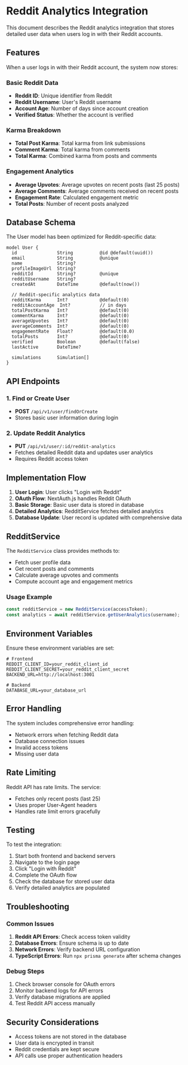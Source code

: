 # Reddit Analytics Integration

This document describes the Reddit analytics integration that stores detailed user data when users log in with their Reddit accounts.

## Features

When a user logs in with their Reddit account, the system now stores:

### Basic Reddit Data
- **Reddit ID**: Unique identifier from Reddit
- **Reddit Username**: User's Reddit username
- **Account Age**: Number of days since account creation
- **Verified Status**: Whether the account is verified

### Karma Breakdown
- **Total Post Karma**: Total karma from link submissions
- **Comment Karma**: Total karma from comments
- **Total Karma**: Combined karma from posts and comments

### Engagement Analytics
- **Average Upvotes**: Average upvotes on recent posts (last 25 posts)
- **Average Comments**: Average comments received on recent posts
- **Engagement Rate**: Calculated engagement metric
- **Total Posts**: Number of recent posts analyzed

## Database Schema

The User model has been optimized for Reddit-specific data:

```prisma
model User {
  id               String          @id @default(uuid())
  email            String          @unique
  name             String?
  profileImageUrl  String?         
  redditId         String?         @unique
  redditUsername   String?
  createdAt        DateTime        @default(now())
  
  // Reddit-specific analytics data
  redditKarma      Int?            @default(0)
  redditAccountAge  Int?           // in days
  totalPostKarma   Int?            @default(0)
  commentKarma     Int?            @default(0)
  averageUpvotes   Int?            @default(0)
  averageComments  Int?            @default(0)
  engagementRate   Float?          @default(0.0)
  totalPosts       Int?            @default(0)
  verified         Boolean         @default(false)
  lastActive       DateTime?
  
  simulations      Simulation[]
}
```

## API Endpoints

### 1. Find or Create User
- **POST** `/api/v1/user/findOrCreate`
- Stores basic user information during login

### 2. Update Reddit Analytics
- **PUT** `/api/v1/user/:id/reddit-analytics`
- Fetches detailed Reddit data and updates user analytics
- Requires Reddit access token

## Implementation Flow

1. **User Login**: User clicks "Login with Reddit"
2. **OAuth Flow**: NextAuth.js handles Reddit OAuth
3. **Basic Storage**: Basic user data is stored in database
4. **Detailed Analytics**: RedditService fetches detailed analytics
5. **Database Update**: User record is updated with comprehensive data

## RedditService

The `RedditService` class provides methods to:

- Fetch user profile data
- Get recent posts and comments
- Calculate average upvotes and comments
- Compute account age and engagement metrics

### Usage Example

```typescript
const redditService = new RedditService(accessToken);
const analytics = await redditService.getUserAnalytics(username);
```

## Environment Variables

Ensure these environment variables are set:

```env
# Frontend
REDDIT_CLIENT_ID=your_reddit_client_id
REDDIT_CLIENT_SECRET=your_reddit_client_secret
BACKEND_URL=http://localhost:3001

# Backend
DATABASE_URL=your_database_url
```

## Error Handling

The system includes comprehensive error handling:

- Network errors when fetching Reddit data
- Database connection issues
- Invalid access tokens
- Missing user data

## Rate Limiting

Reddit API has rate limits. The service:
- Fetches only recent posts (last 25)
- Uses proper User-Agent headers
- Handles rate limit errors gracefully

## Testing

To test the integration:

1. Start both frontend and backend servers
2. Navigate to the login page
3. Click "Login with Reddit"
4. Complete the OAuth flow
5. Check the database for stored user data
6. Verify detailed analytics are populated

## Troubleshooting

### Common Issues

1. **Reddit API Errors**: Check access token validity
2. **Database Errors**: Ensure schema is up to date
3. **Network Errors**: Verify backend URL configuration
4. **TypeScript Errors**: Run `npx prisma generate` after schema changes

### Debug Steps

1. Check browser console for OAuth errors
2. Monitor backend logs for API errors
3. Verify database migrations are applied
4. Test Reddit API access manually

## Security Considerations

- Access tokens are not stored in the database
- User data is encrypted in transit
- Reddit credentials are kept secure
- API calls use proper authentication headers 